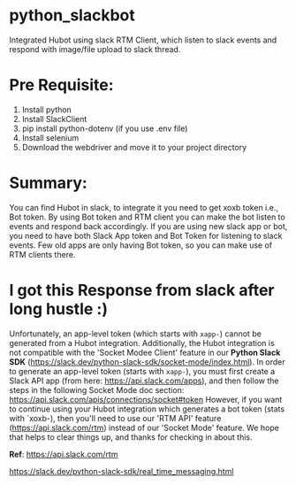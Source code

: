 # python_slackbot
Integrated Hubot using slack RTM Client, which listen to slack events and respond with image/file upload to slack thread.

# Pre Requisite:
1. Install python
2. Install SlackClient
3. pip install python-dotenv (if you use .env file)
4. Install selenium
5. Download the webdriver and move it to your project directory

# Summary:
You can find Hubot in slack, to integrate it you need to get xoxb token i.e., Bot token.
By using Bot token and RTM client you can make the bot listen to events and respond back accordingly.
If you are using new slack app or bot, you need to have both Slack App token and Bot Token for listening to slack events.
Few old apps are only having Bot token, so you can make use of RTM clients there.

# I got this Response from slack after long hustle :)

Unfortunately, an app-level token (which starts with `xapp-`) cannot be generated from a Hubot integration. Additionally, the Hubot integration is not compatible with the 'Socket Modee Client' feature in our **Python Slack SDK** (https://slack.dev/python-slack-sdk/socket-mode/index.html).
In order to generate an app-level token (starts with `xapp-`), you must first create a Slack API app (from here: https://api.slack.com/apps), and then follow the steps in the following Socket Mode doc section:
https://api.slack.com/apis/connections/socket#token
However, if you want to continue using your Hubot integration which generates a bot token (stats with `xoxb-), then you'll need to use our 'RTM API' feature (https://api.slack.com/rtm) instead of our 'Socket Mode' feature.
We hope that helps to clear things up, and thanks for checking in about this.


**Ref**:
https://api.slack.com/rtm

https://slack.dev/python-slack-sdk/real_time_messaging.html


